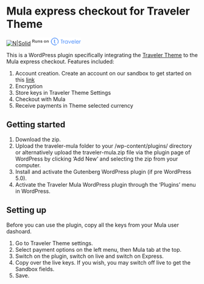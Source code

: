 # Mula express checkout for Traveler Theme
[![N|Solid](https://beep2.cellulant.com:9212/checkout/v2/assets/images/powered-by-mula.png)](https://shops.mula.africa/site/)
[![N|Solid](traveler-mula/assets/img/travelerwp.png)](https://travelerwp.com/)

This is a WordPress plugin specifically integrating the [Traveler Theme](https://travelerwp.com/) to the Mula express checkout. Features included:
1. Account creation. 
Create an account on our sandbox to get started on this [link](https://beep2.cellulant.com:9212/checkout/v2/portal/#/register/user)
2. Encryption
3. Store keys in Traveler Theme Settings
4. Checkout with Mula
5. Receive payments in Theme selected currency

## Getting started
1. Download the zip.
2. Upload the traveler-mula folder to your /wp-content/plugins/ directory or alternatively upload the traveler-mula.zip file via the plugin page of WordPress by clicking ‘Add New’ and selecting the zip from your computer.
3. Install and activate the Gutenberg WordPress plugin (if pre WordPress 5.0).
4. Activate the Traveler Mula WordPress plugin through the ‘Plugins’ menu in WordPress.

## Setting up
Before you can use the plugin, copy all the keys from your Mula user dashoard.
1. Go to Traveler Theme settings.
2. Select payment options on the left menu, then Mula tab at the top.
3. Switch on the plugin, switch on live and switch on Express.
4. Copy over the live keys.
    If you wish, you may switch off live to get the Sandbox fields.
5. Save.